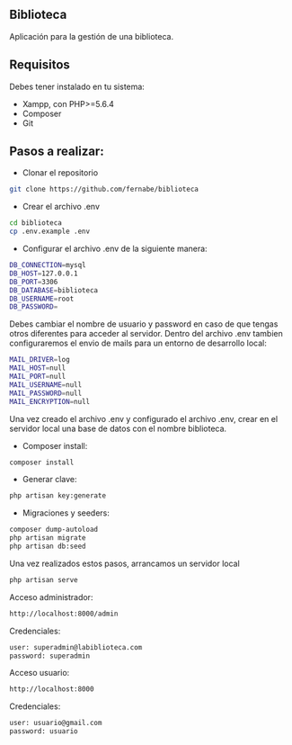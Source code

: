 ## Biblioteca

Aplicación para la gestión de una biblioteca.

## Requisitos

Debes tener instalado en tu sistema:
- Xampp, con PHP>=5.6.4
- Composer
- Git

## Pasos a realizar:

- Clonar el repositorio
```bash
git clone https://github.com/fernabe/biblioteca
```
- Crear el archivo .env
```bash
cd biblioteca
cp .env.example .env
```
- Configurar el archivo .env de la siguiente manera:
```bash
DB_CONNECTION=mysql
DB_HOST=127.0.0.1
DB_PORT=3306
DB_DATABASE=biblioteca
DB_USERNAME=root
DB_PASSWORD=
```
Debes cambiar el nombre de usuario y password en caso de que tengas otros diferentes para acceder al servidor.
Dentro del archivo .env tambien configuraremos el envio de mails para un entorno de desarrollo local:
```bash
MAIL_DRIVER=log
MAIL_HOST=null
MAIL_PORT=null
MAIL_USERNAME=null
MAIL_PASSWORD=null
MAIL_ENCRYPTION=null
```
Una vez creado el archivo .env y configurado el archivo .env, crear en el servidor local una base de datos con el nombre biblioteca.

- Composer install:
```bash
composer install
```
- Generar clave:
```bash
php artisan key:generate
```
- Migraciones y seeders:
```bash
composer dump-autoload
php artisan migrate
php artisan db:seed
```
Una vez realizados estos pasos, arrancamos un servidor local
```bash
php artisan serve
```
Acceso administrador:
```bash
http://localhost:8000/admin
```
Credenciales:
```bash
user: superadmin@labiblioteca.com
password: superadmin
```
Acceso usuario:
```bash
http://localhost:8000
```
Credenciales:
```bash
user: usuario@gmail.com
password: usuario
```
